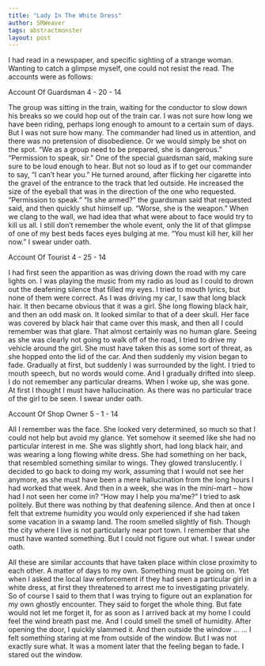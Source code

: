 ```yaml
---
title: "Lady In The White Dress"
author: SRWeaver
tags: abstractmonster
layout: post
---
```

I had read in a newspaper, and specific sighting of a strange woman. Wanting to catch a glimpse myself, one could not resist the read. The accounts were as follows:

Account Of Guardsman 4 - 20 - 14

The group was sitting in the train, waiting for the conductor to slow down his breaks so we could hop out of the train car. I was not sure how long we have been riding, perhaps long enough to amount to a certain sum of days. But I was not sure how many. The commander had lined us in attention, and there was no pretension of disobedience. Or we would simply be shot on the spot. “We as a group need to be prepared, she is dangerous.” “Permission to speak, sir.” One of the special guardsman said, making sure sure to be loud enough to hear. But not so loud as if to get our commander to say, “I can’t hear you.” He turned around, after flicking her cigarette into the gravel of the entrance to the track that led outside. He increased the size of the eyeball that was in the direction of the one who requested. “Permission to speak.” “Is she armed?” the guardsman said that requested said, and then quickly shut himself up. “Worse, she is the weapon.” When we clang to the wall, we had idea that what were about to face would try to kill us all. I still don’t remember the whole event, only the lit of that glimpse of one of my best beds faces eyes bulging at me. “You must kill her, kill her now.” I swear under oath.

Account Of Tourist 4 - 25 - 14

I had first seen the apparition as was driving down the road with my care lights on. I was playing the music from my radio as loud as I could to drown out the deafening silence that filled my eyes. I tried to mouth lyrics, but none of them were correct. As I was driving my car, I saw that long black hair. It then became obvious that it was a girl. She long flowing black hair, and then an odd mask on. It looked similar to that of a deer skull. Her face was covered by black hair that came over this mask, and then all I could remember was that glare. That almost certainly was no human glare. Seeing as she was clearly not going to walk off of the road, I tried to drive my vehicle around the girl. She must have taken this as some sort of threat, as she hopped onto the lid of the car. And then suddenly my vision began to fade. Gradually at first, but suddenly I was surrounded by the light. I tried to mouth speech, but no words would come. And I gradually drifted into sleep. I do not remember any particular dreams. When I woke up, she was gone. At first I thought I must have hallucination. As there was no particular trace of the girl to be seen. I swear under oath.

Account Of Shop Owner 5 - 1 - 14

All I remember was the face. She looked very determined, so much so that I could not help but avoid my glance. Yet somehow it seemed like she had no particular interest in me. She was slightly short, had long black hair, and was wearing a long flowing white dress. She had something on her back, that resembled something similar to wings. They glowed translucently. I decided to go back to doing my work, assuming that I would not see her anymore, as she must have been a mere hallucination from the long hours I had worked that week. And then in a week, she was in the mini-mart – how had I not seen her come in? “How may I help you ma’me?” I tried to ask politely. But there was nothing by that deafening silence. And then at once I felt that extreme humidity you would only experienced if she had taken some vacation in a swamp land. The room smelled slightly of fish. Though the city where I live is not particularly near port town. I remember that she must have wanted something. But I could not figure out what. I swear under oath.

All these are similar accounts that have taken place within close proximity to each other. A matter of days to my own. Something must be going on. Yet when I asked the local law enforcement if they had seen a particular girl in a white dress, at first they threatened to arrest me to investigating privately. So of course I said to them that I was trying to figure out an explanation for my own ghostly encounter. They said to forget the whole thing. But fate would not let me forget it, for as soon as I arrived back at my home I could feel the wind breath past me. And I could smell the smell of humidity. After opening the door, I quickly slammed it. And then outside the window ... ... I felt something staring at me from outside of the window. But I was not exactly sure what. It was a moment later that the feeling began to fade. I stared out the window.
